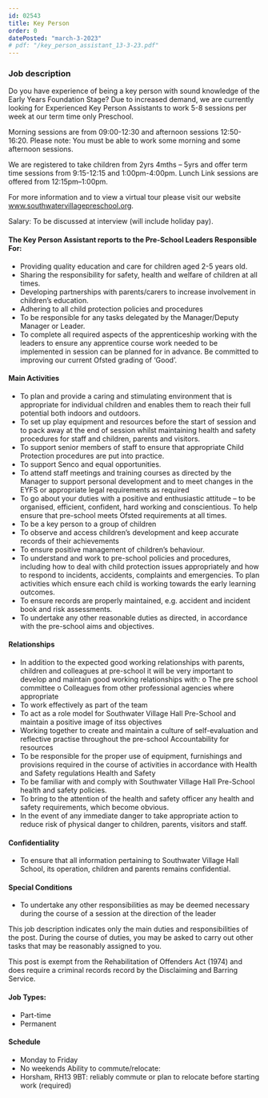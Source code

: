 ```yaml
---
id: 02543
title: Key Person
order: 0
datePosted: "march-3-2023"
# pdf: "/key_person_assistant_13-3-23.pdf"
---
```


### Job description

Do you have experience of being a key person with sound knowledge of the Early
Years Foundation Stage? Due to increased demand, we are currently looking for
Experienced Key Person Assistants to work 5-8 sessions per week at our term time
only Preschool.

Morning sessions are from 09:00-12:30 and afternoon sessions 12:50-16:20.
Please note: You must be able to work some morning and some afternoon
sessions.

We are registered to take children from 2yrs 4mths – 5yrs and offer term time
sessions from 9:15-12:15 and 1:00pm-4:00pm. Lunch Link sessions are offered
from 12:15pm–1:00pm.

For more information and to view a virtual tour please visit our website
www.southwatervillagepreschool.org.

 Salary: To be discussed at interview (will include holiday pay).

#### The Key Person Assistant reports to the Pre-School Leaders Responsible For:

- Providing quality education and care for children aged 2-5 years old.
- Sharing the responsibility for safety, health and welfare of children at
  all times.
- Developing partnerships with parents/carers to increase involvement
  in children’s education.
- Adhering to all child protection policies and procedures
- To be responsible for any tasks delegated by the Manager/Deputy
  Manager or Leader.
- To complete all required aspects of the apprenticeship working with
  the leaders to ensure any apprentice course work needed to be
  implemented in session can be planned for in advance. Be
  committed to improving our current Ofsted grading of ‘Good’.

#### Main Activities

- To plan and provide a caring and stimulating environment that is
  appropriate for individual children and enables them to reach their full
  potential both indoors and outdoors.
- To set up play equipment and resources before the start of session and
  to pack away at the end of session whilst maintaining health and safety
  procedures for staff and children, parents and visitors.
- To support senior members of staff to ensure that appropriate Child
  Protection procedures are put into practice.
- To support Senco and equal opportunities.
- To attend staff meetings and training courses as directed by the
  Manager to support personal development and to meet changes in the
  EYFS or appropriate legal requirements as required
- To go about your duties with a positive and enthusiastic attitude – to be
  organised, efficient, confident, hard working and conscientious. To help
  ensure that pre-school meets Ofsted requirements at all times.
- To be a key person to a group of children
- To observe and access children’s development and keep accurate
  records of their achievements
- To ensure positive management of children’s behaviour.
- To understand and work to pre-school policies and procedures, including
  how to deal with child protection issues appropriately and how to
  respond to incidents, accidents, complaints and emergencies. To plan
  activities which ensure each child is working towards the early learning
  outcomes.
- To ensure records are properly maintained, e.g. accident and incident
  book and risk assessments.
- To undertake any other reasonable duties as directed, in accordance
  with the pre-school aims and objectives.

#### Relationships

- In addition to the expected good working relationships with parents,
  children and colleagues at pre-school it will be very important to
  develop and maintain good working relationships with: o The pre
  school committee o Colleagues from other professional agencies
  where appropriate
- To work effectively as part of the team
- To act as a role model for Southwater Village Hall Pre-School and
  maintain a positive image of itss objectives
- Working together to create and maintain a culture of self-evaluation
  and reflective practise throughout the pre-school
  Accountability for resources
- To be responsible for the proper use of equipment, furnishings and
  provisions required in the course of activities in accordance with Health
  and Safety regulations
  Health and Safety
- To be familiar with and comply with Southwater Village Hall Pre-School
  health and safety policies.
- To bring to the attention of the health and safety officer any health and
  safety requirements, which become obvious.
- In the event of any immediate danger to take appropriate action to
  reduce risk of physical danger to children, parents, visitors and staff.


#### Confidentiality

- To ensure that all information pertaining to Southwater Village Hall
School, its operation, children and parents remains confidential.

#### Special Conditions

- To undertake any other responsibilities as may be deemed necessary
during the course of a session at the direction of the leader

This job description indicates only the main duties and responsibilities of the post. During the course of duties, you may be asked to carry out other tasks that may be reasonably assigned to you.

This post is exempt from the Rehabilitation of Offenders Act (1974) and does
require a criminal records record by the Disclaiming and Barring Service.

#### Job Types: 

 - Part-time
 - Permanent

#### Schedule

- Monday to Friday
- No weekends
Ability to commute/relocate:
- Horsham, RH13 9BT: reliably commute or plan to relocate before
starting work (required)